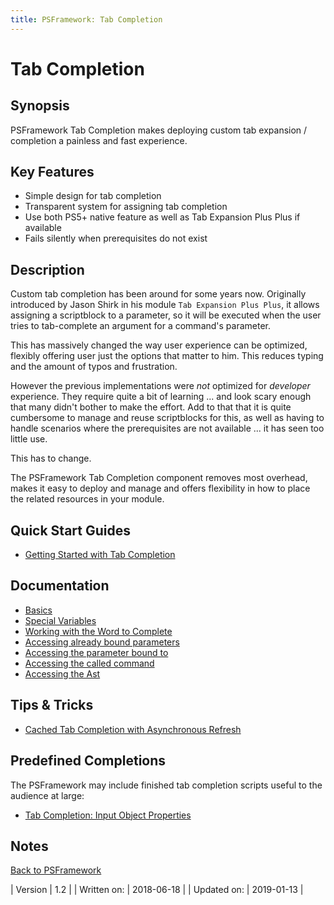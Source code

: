 ```yaml
---
title: PSFramework: Tab Completion
---
```


# Tab Completion

## Synopsis

PSFramework Tab Completion makes deploying custom tab expansion / completion a painless and fast experience.

## Key Features

 - Simple design for tab completion
 - Transparent system for assigning tab completion
 - Use both PS5+ native feature as well as Tab Expansion Plus Plus if available
 - Fails silently when prerequisites do not exist

## Description

Custom tab completion has been around for some years now.
Originally introduced by Jason Shirk in his module `Tab Expansion Plus Plus`, it allows assigning a scriptblock to a parameter, so it will be executed when the user tries to tab-complete an argument for a command's parameter.

This has massively changed the way user experience can be optimized, flexibly offering user just the options that matter to him.
This reduces typing and the amount of typos and frustration.

However the previous implementations were _not_ optimized for _developer_ experience.
They require quite a bit of learning ... and look scary enough that many didn't bother to make the effort.
Add to that that it is quite cumbersome to manage and reuse scriptblocks for this, as well as having to handle scenarios where the prerequisites are not available ... it has seen too little use.

This has to change.

The PSFramework Tab Completion component removes most overhead, makes it easy to deploy and manage and offers flexibility in how to place the related resources in your module.

## Quick Start Guides

 - [Getting Started with Tab Completion](https://psframework.org/documentation/quickstart/psframework/tabcompletion.html)

## Documentation

 - [Basics](tab-completion/basics.html)
 - [Special Variables](tab-completion/special-variables.html)
 - [Working with the Word to Complete](tab-completion/typed-so-far.html)
 - [Accessing already bound parameters](tab-completion/previous-parameters.html)
 - [Accessing the parameter bound to](tab-completion/called-parameter.html)
 - [Accessing the called command](tab-completion/calling-command.html)
 - [Accessing the Ast](tab-completion/accessing-the-ast.html)

## Tips & Tricks

 - [Cached Tab Completion with Asynchronous Refresh](tab-completion/asynchronous-refresh.html)

## Predefined Completions

The PSFramework may include finished tab completion scripts useful to the audience at large:

- [Tab Completion: Input Object Properties](tab-completion/completion-inputobject.html)

## Notes

[Back to PSFramework](https://psframework.org/documentation/documents/psframework.html)

| Version | 1.2 |
| Written on: | 2018-06-18 |
| Updated on: | 2019-01-13 |